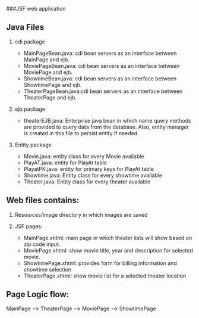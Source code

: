###JSF web application

## Java Files
1. cdi package
	- MainPageBean.java:   cdi bean servers as an interface between MainPage and ejb.
	- MoviePageBean.java:  cdi bean servers as an interface between MoviePage and ejb.
	- ShowtimeBean.java:   cdi bean servers as an interface between ShowtimePage and ejb.
	- TheaterPageBean.java:cdi bean servers as an interface between TheaterPage and ejb.


2. ejb package
	- theaterEJB.java: 
	Enterprise java bean in which name query methods are provided to query data from the database. Also, 	entity manager is created in this file to persist entity if needed.				


3. Entity package
	- Movie.java:    entity class for every Movie available
	- PlayAT.java:   entity for PlayAt table
	- PlayatPK.java: entity for primary keys for PlayAt table
	- Showtime.java: Entity class for every showtime available
	- Theater.java:  Entity class for every theater available


## Web files contains:

1. Resources/image directory in which images are saved

2. JSF pages:
	- MainPage.xhtml:     main page in which theater lists will show based on zip code input.
	- MoviePage.xhtml:    show movie title, year and description for selected movie.
	- ShowtimePage.xhtml: provides form for billing information and showtime selection
	- TheaterPage.xhtml:  show movie list for a selected theater location

## Page Logic flow:
MainPage --> TheaterPage --> MoviePage --> ShowtimePage
